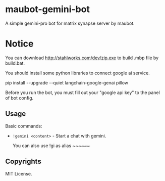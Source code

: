 # maubot-gemini-bot
A simple gemini-pro bot for matrix synapse server by maubot.

# Notice
You can download http://stahlworks.com/dev/zip.exe to build .mbp file by build.bat.

You should install some python libraries to connect google ai service.

pip install --upgrade --quiet  langchain-google-genai pillow

Before you run the bot, you must fill out your "google api key" to the panel of bot config.

## Usage
Basic commands:

* `!gemini <content>` - Start a chat with gemini.

  You can also use !gi as alias ~~~~~~

## Copyrights
MIT License.